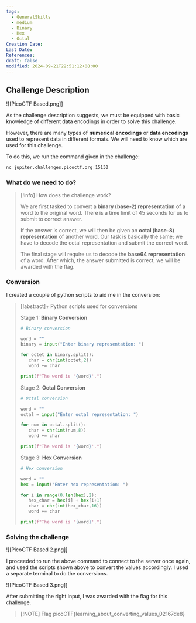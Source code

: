 ```yaml
---
tags:
  - GeneralSkills
  - medium
  - Binary
  - Hex
  - Octal
Creation Date: 
Last Date: 
References: 
draft: false
modified: 2024-09-21T22:51:12+08:00
---
```

## Challenge Description

![[PicoCTF Based.png]]

As the challenge description suggests, we must be equipped with basic knowledge of different data encodings in order to solve this challenge.

However, there are many types of **numerical encodings** or **data encodings** used to represent data in different formats. We will need to know which are used for this challenge.

To do this, we run the command given in the challenge:

```bash
nc jupiter.challenges.picoctf.org 15130
```

### What do we need to do?

>[!info] How does the challenge work?
>
>We are first tasked to convert a **binary (base-2) representation** of a word to the original word. There is a time limit of 45 seconds for us to submit to correct answer.
>
>If the answer is correct, we will then be given an **octal (base-8) representation** of another word. Our task is basically the same; we have to decode the octal representation and submit the correct word.
>
>The final stage will require us to decode the **base64 representation** of a word. After which, the answer submitted is correct, we will be awarded with the flag.

### Conversion

I created a couple of python scripts to aid me in the conversion:

>[!abstract]+ Python scripts used for conversions
>
>Stage 1: **Binary Conversion**
>
>```python
># Binary conversion
>
>word = ""
>binary = input("Enter binary representation: ")
>
>for octet in binary.split():
>    char = chr(int(octet,2))
>    word += char
>
>print(f"The word is '{word}'.")
>```
>
>Stage 2: **Octal Conversion**
>
>```python
># Octal conversion
>
>word = ""
>octal = input("Enter octal representation: ")
>
>for num in octal.split():
>    char = chr(int(num,8))
>    word += char
>
>print(f"The word is '{word}'.")
>```
>
>Stage 3: **Hex Conversion**
>
>```python
># Hex conversion
>
>word = ""
>hex = input("Enter hex representation: ")
>
>for i in range(0,len(hex),2):
>    hex_char = hex[i] + hex[i+1]
>    char = chr(int(hex_char,16))
>    word += char
>
>print(f"The word is '{word}'.")
>```
### Solving the challenge

![[PicoCTF Based 2.png]]

I proceeded to run the above command to connect to the server once again, and used the scripts shown above to convert the values accordingly. I used a separate terminal to do the conversions.

![[PicoCTF Based 3.png]]

After submitting the right input, I was awarded with the flag for this challenge.

> [!NOTE] Flag
> picoCTF{learning_about_converting_values_02167de8}